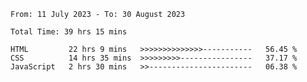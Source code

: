 <!--START_SECTION:waka-->

```all_time
From: 11 July 2023 - To: 30 August 2023

Total Time: 39 hrs 15 mins

HTML         22 hrs 9 mins   >>>>>>>>>>>>>>-----------   56.45 %
CSS          14 hrs 35 mins  >>>>>>>>>----------------   37.17 %
JavaScript   2 hrs 30 mins   >>-----------------------   06.38 %
```

<!--END_SECTION:waka-->
